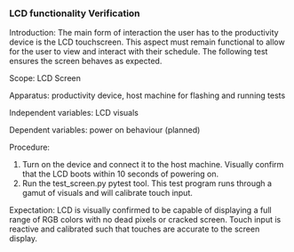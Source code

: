 ### LCD functionality Verification
Introduction: The main form of interaction the user has to the productivity device is the LCD touchscreen. This aspect must remain functional to allow for the user to view and interact with their schedule. The following test ensures the screen behaves as expected. 

Scope: LCD Screen

Apparatus: productivity device, host machine for flashing and running tests

Independent variables: LCD visuals

Dependent variables: power on behaviour (planned)

Procedure:

1. Turn on the device and connect it to the host machine. Visually confirm that the LCD boots within 10 seconds of powering on.
2. Run the test_screen.py pytest tool. This test program runs through a gamut of visuals and will calibrate touch input.

Expectation: LCD is visually confirmed to be capable of displaying a full range of RGB colors with no dead pixels or cracked screen. Touch input is reactive and calibrated such that touches are accurate to the screen display.
